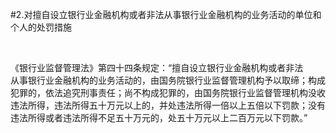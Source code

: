 #2.对擅自设立银行业金融机构或者非法从事银行业金融机构的业务活动的单位和个人的处罚措施
<p>&nbsp;</p>
    <p>《银行业监督管理法》第四十四条规定：“擅自设立银行业金融机构或者非法<br />
      从事银行业金融机构的业务活动的，由国务院银行业监督管理机构予以取缔；构成<br />
      犯罪的，依法追究刑事责任；尚不构成犯罪的，由国务院银行业监督管理机构没收<br />
      违法所得，违法所得五十万元以上的，并处违法所得一倍以上五倍以下罚款；没有<br />
    违法所得或者违法所得不足五十万元的，处五十万元以上二百万元以下罚款。”</p>